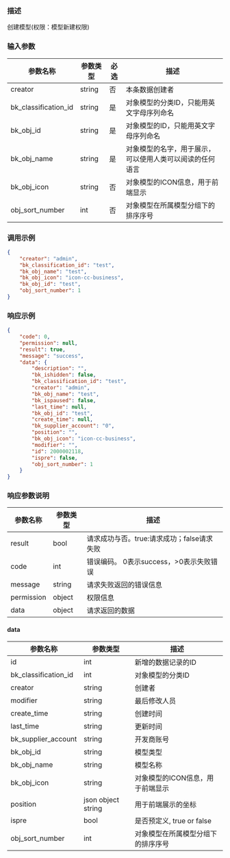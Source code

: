 ### 描述

创建模型(权限：模型新建权限)

### 输入参数

| 参数名称                 | 参数类型   | 必选 | 描述                           |
|----------------------|--------|----|------------------------------|
| creator              | string | 否  | 本条数据创建者                      |
| bk_classification_id | string | 是  | 对象模型的分类ID，只能用英文字母序列命名        |
| bk_obj_id            | string | 是  | 对象模型的ID，只能用英文字母序列命名          |
| bk_obj_name          | string | 是  | 对象模型的名字，用于展示，可以使用人类可以阅读的任何语言 |                                             |
| bk_obj_icon          | string | 否  | 对象模型的ICON信息，用于前端显示           |
| obj_sort_number      | int    | 否  | 对象模型在所属模型分组下的排序序号            |

### 调用示例

```json
{
    "creator": "admin",
    "bk_classification_id": "test",
    "bk_obj_name": "test",
    "bk_obj_icon": "icon-cc-business",
    "bk_obj_id": "test",
    "obj_sort_number": 1
}
```

### 响应示例

```json
{
    "code": 0,
    "permission": null,
    "result": true,
    "message": "success",
    "data": {
        "description": "",
        "bk_ishidden": false,
        "bk_classification_id": "test",
        "creator": "admin",
        "bk_obj_name": "test",
        "bk_ispaused": false,
        "last_time": null,
        "bk_obj_id": "test",
        "create_time": null,
        "bk_supplier_account": "0",
        "position": "",
        "bk_obj_icon": "icon-cc-business",
        "modifier": "",
        "id": 2000002118,
        "ispre": false,
        "obj_sort_number": 1
    }
}

```

### 响应参数说明

| 参数名称       | 参数类型   | 描述                         |
|------------|--------|----------------------------|
| result     | bool   | 请求成功与否。true:请求成功；false请求失败 |
| code       | int    | 错误编码。 0表示success，>0表示失败错误  |
| message    | string | 请求失败返回的错误信息                |
| permission | object | 权限信息                       |
| data       | object | 请求返回的数据                    |

#### data

| 参数名称                 | 参数类型               | 描述                   |
|----------------------|--------------------|----------------------|
| id                   | int                | 新增的数据记录的ID           |
| bk_classification_id | int                | 对象模型的分类ID            |
| creator              | string             | 创建者                  |
| modifier             | string             | 最后修改人员               |
| create_time          | string             | 创建时间                 |
| last_time            | string             | 更新时间                 |
| bk_supplier_account  | string             | 开发商账号                |
| bk_obj_id            | string             | 模型类型                 |
| bk_obj_name          | string             | 模型名称                 |
| bk_obj_icon          | string             | 对象模型的ICON信息，用于前端显示   |
| position             | json object string | 用于前端展示的坐标            |
| ispre                | bool               | 是否预定义, true or false |
| obj_sort_number      | int                | 对象模型在所属模型分组下的排序序号    |
